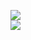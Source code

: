 [![](https://img.shields.io/badge/Made%20With-Github%20Spray-lightgrey.svg?style=for-the-badge&logo=github)](https://github.com/Annihil/github-spray#785)  
[![](https://i.imgur.com/2DrTn0Z.gif)](https://github.com/Annihil/github-spray)